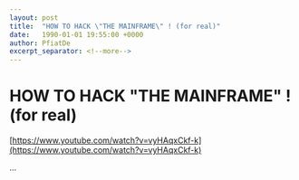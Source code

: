 ```yaml
---
layout: post
title:  "HOW TO HACK \"THE MAINFRAME\" ! (for real)"
date:   1990-01-01 19:55:00 +0000
author: PfiatDe
excerpt_separator: <!--more-->
---
```


# HOW TO HACK "THE MAINFRAME" ! (for real)

[https://www.youtube.com/watch?v=vyHAqxCkf-k](https://www.youtube.com/watch?v=vyHAqxCkf-k)

...
<!--more-->
